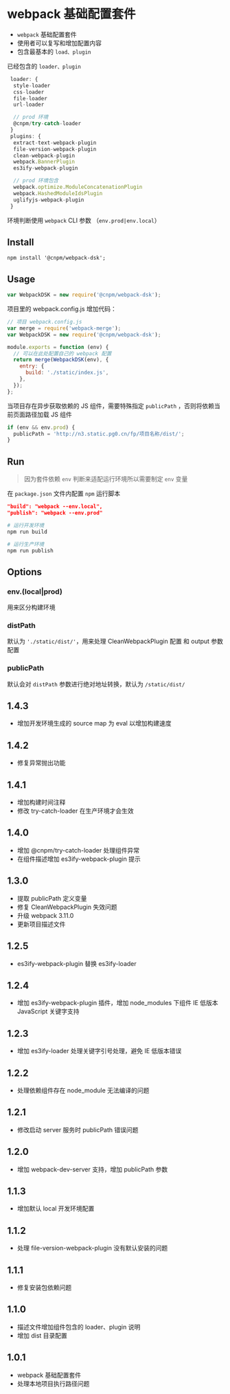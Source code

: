 # webpack 基础配置套件

* `webpack` 基础配置套件
* 使用者可以复写和增加配置内容
* 包含最基本的 `load、plugin`

 已经包含的 `loader、plugin`

 ```javascript
  loader: {
   style-loader
   css-loader
   file-loader
   url-loader

   // prod 环境
   @cnpm/try-catch-loader
  }
  plugins: {
   extract-text-webpack-plugin
   file-version-webpack-plugin
   clean-webpack-plugin
   webpack.BannerPlugin
   es3ify-webpack-plugin

   // prod 环境包含
   webpack.optimize.ModuleConcatenationPlugin
   webpack.HashedModuleIdsPlugin
   uglifyjs-webpack-plugin
  }
 ```

 环境判断使用 `webpack` CLI 参数 （`env.prod|env.local`）

## Install

`npm install '@cnpm/webpack-dsk';`

## Usage

```javascript
var WebpackDSK = new require('@cnpm/webpack-dsk');
```

项目里的 webpack.config.js 增加代码：

```javascript
// 项目 webpack.config.js
var merge = require('webpack-merge');
var WebpackDSK = new require('@cnpm/webpack-dsk');

module.exports = function (env) {
  // 可以在此处配置自己的 webpack 配置
  return merge(WebpackDSK(env), {
    entry: {
      build: './static/index.js',
    },
  });
};
```

当项目存在异步获取依赖的 JS 组件，需要特殊指定 `publicPath` ，否则将依赖当前页面路径加载 JS 组件

```javascript
if (env && env.prod) {
  publicPath = 'http://n3.static.pg0.cn/fp/项目名称/dist/';
}
```

## Run

  >因为套件依赖 `env` 判断来适配运行环境所以需要制定 `env` 变量

在 `package.json` 文件内配置 `npm` 运行脚本

```json
"build": "webpack --env.local",
"publish": "webpack --env.prod"
```

```bash
# 运行开发环境
npm run build
```

```bash
# 运行生产环境
npm run publish
```

## Options

### env.(local|prod)

用来区分构建环境

### distPath

默认为 `'./static/dist/'`，用来处理 CleanWebpackPlugin 配置 和 output 参数配置

### publicPath

默认会对 `distPath` 参数进行绝对地址转换，默认为 `/static/dist/`

## 1.4.3

* 增加开发环境生成的 source map 为 eval 以增加构建速度

## 1.4.2

* 修复异常抛出功能

## 1.4.1

* 增加构建时间注释
* 修改 try-catch-loader 在生产环境才会生效

## 1.4.0

* 增加 @cnpm/try-catch-loader 处理组件异常
* 在组件描述增加 es3ify-webpack-plugin 提示

## 1.3.0

* 提取 publicPath 定义变量
* 修复 CleanWebpackPlugin 失效问题
* 升级 webpack 3.11.0
* 更新项目描述文件

## 1.2.5

* es3ify-webpack-plugin 替换 es3ify-loader

## 1.2.4

* 增加 es3ify-webpack-plugin 插件，增加 node_modules 下组件 IE 低版本 JavaScript 关键字支持

## 1.2.3

* 增加 es3ify-loader 处理关键字引号处理，避免 IE 低版本错误

## 1.2.2

* 处理依赖组件存在 node_module 无法编译的问题

## 1.2.1

* 修改启动 server 服务时 publicPath 错误问题

## 1.2.0

* 增加 webpack-dev-server 支持，增加 publicPath 参数

## 1.1.3

* 增加默认 local 开发环境配置

## 1.1.2

* 处理 file-version-webpack-plugin 没有默认安装的问题

## 1.1.1

* 修复安装包依赖问题

## 1.1.0

* 描述文件增加组件包含的 loader、plugin 说明
* 增加 dist 目录配置

## 1.0.1

* webpack 基础配置套件
* 处理本地项目执行路径问题
